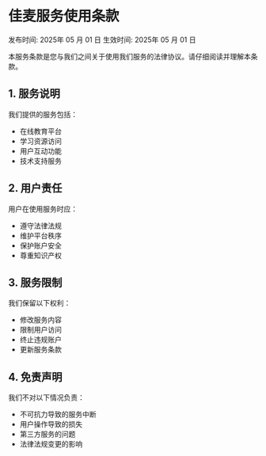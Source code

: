 # 佳麦服务使用条款

发布时间: 2025年 05 月 01 日
生效时间: 2025年 05 月 01 日

本服务条款是您与我们之间关于使用我们服务的法律协议。请仔细阅读并理解本条款。

## 1. 服务说明

我们提供的服务包括：
- 在线教育平台
- 学习资源访问
- 用户互动功能
- 技术支持服务

## 2. 用户责任

用户在使用服务时应：
- 遵守法律法规
- 维护平台秩序
- 保护账户安全
- 尊重知识产权

## 3. 服务限制

我们保留以下权利：
- 修改服务内容
- 限制用户访问
- 终止违规账户
- 更新服务条款

## 4. 免责声明

我们不对以下情况负责：
- 不可抗力导致的服务中断
- 用户操作导致的损失
- 第三方服务的问题
- 法律法规变更的影响 